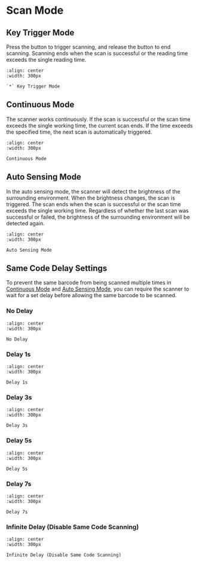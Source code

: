 # Scan Mode

## Key Trigger Mode
Press the button to trigger scanning, and release the button to end scanning. Scanning ends when the scan is successful or the reading time exceeds the single reading time.


```{figure} ../../media/2050200.png
:align: center
:width: 300px

`*` Key Trigger Mode
```

## Continuous Mode
The scanner works continuously. If the scan is successful or the scan time exceeds the single working time, the current scan ends. If the time exceeds the specified time, the next scan is automatically triggered.

```{figure} ../../media/2050204.png
:align: center
:width: 300px

Continuous Mode
```


## Auto Sensing Mode
In the auto sensing mode, the scanner will detect the brightness of the surrounding environment. When the brightness changes, the scan is triggered. The scan ends when the scan is successful or the scan time exceeds the single working time. Regardless of whether the last scan was successful or failed, the brightness of the surrounding environment will be detected again.

```{figure} ../../media/2050209.png
:align: center
:width: 300px

Auto Sensing Mode
```

## Same Code Delay Settings
To prevent the same barcode from being scanned multiple times in [Continuous Mode](#continuous-mode) and [Auto Sensing Mode](#auto-sensing-mode), you can require the scanner to wait for a set delay before allowing the same barcode to be scanned.

### No Delay

```{figure} ../../media/3030C90.png
:align: center
:width: 300px

No Delay
```

### Delay 1s

```{figure} ../../media/3030C91.png
:align: center
:width: 300px

Delay 1s
```

### Delay 3s

```{figure} ../../media/3030C93.png
:align: center
:width: 300px

Delay 3s
```

### Delay 5s

```{figure} ../../media/3030C95.png
:align: center
:width: 300px

Delay 5s
```

### Delay 7s

```{figure} ../../media/3030C97.png
:align: center
:width: 300px

Delay 7s
```

### Infinite Delay (Disable Same Code Scanning)

```{figure} ../../media/3030C99.png
:align: center
:width: 300px

Infinite Delay (Disable Same Code Scanning)
```
